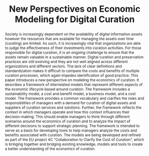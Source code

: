 ---
abstract: 'Society is increasingly dependent on the availability of digital

  information assets however the resources that are available for

  managing the assets over time (curating) are limited. As such, it is

  increasingly vital that organizations are able to judge the

  effectiveness of their investments into curation activities. For

  those responsible for digital curation, it is an ongoing challenge to

  ensure that the assets remain valuable in a sustainable manner.

  Digital curation and preservation practices are still evolving and

  they are not well aligned across different organizations and

  different sectors. The lack of clear definitions and standardization

  makes it difficult to compare the costs and benefits of multiple

  curation processes, which again impedes identification of good

  practice. This paper introduces a new perspective on modeling the

  economics of curation. It describes a framework of interrelated

  models that represent different aspects of the economic lifecycle

  based around curation. The framework includes a sustainability

  model, a cost and benefit model, a business model, and a cost

  model. The framework provides a common vocabulary and

  clarifies the roles and responsibilities of managers with a demand

  for curation of digital assets and suppliers of curation services and

  solutions. Further, the framework reflects the context in which

  managers operate and how this context influences their decision-making. This should
  enable managers to think through different

  scenarios around the economics of curation and to analyze the

  impact of different decisions to support strategic planning. The

  framework is intended to serve as a basis for developing tools to

  help managers analyze the costs and benefits associated with

  curation. The models are being developed and refined as part of

  the EU project 4C “Collaboration to Clarify the Cost of Curation”,

  which is bringing together and bridging existing knowledge,

  models and tools to create a better understanding of the economics

  of curation.'
creators:
- Neil Grindley
- Ulla Kejser
- Hervé L’Hours
date: null
document_url: https://services.phaidra.univie.ac.at/api/object/o:378069/download
grand_parent: iPRES
institutions: []
keywords:
- economics
- models
- curation
- preservation
- strategy
- decision-making
- costs
- benefits
- risks
- sustainability.
landing_page_url: https://phaidra.univie.ac.at/o:378069
language: eng
layout: publication
license: CC BY-NC-SA 3.0 AT
notes_url: null
parent: iPRES 2014
publication_type: paper
size: 374404
slides_url: null
source_name: iPRES
stream_url: null
title: New Perspectives on Economic Modeling for Digital Curation
year: 2014
---